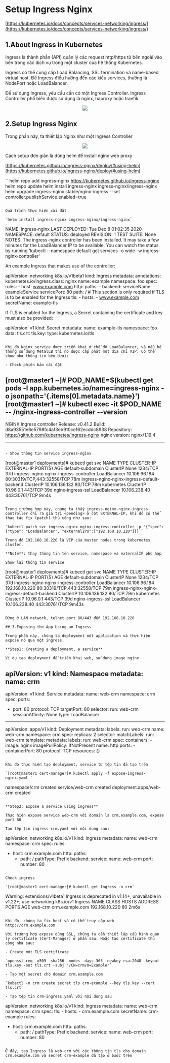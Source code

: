 # Setup Ingress Nginx

[https://kubernetes.io/docs/concepts/services-networking/ingress/](https://kubernetes.io/docs/concepts/services-networking/ingress/)

## 1.About Ingress in Kubernetes

Ingress là thành phần (API) quản lý các request http/https từ bên ngoài vào bên trong các dịch vụ trong một cluster của hệ thống Kubernetes.

Ingress có thể cung cấp Load Balancing, SSL termination và name-based virtual host. Để Ingress điều hướng đến các kiểu services, thường là NodePort hoặc LoadBalancer.

Để sử dụng Ingress, yêu cầu cần có một Ingress Controller. Ingress Controller phổ biến được sử dụng là nginx, haproxy hoặc traefik

<p align="center">
<img src="../images/ingress-kubernetes.png" />
</p>

## 2.Setup Ingress Nginx

Trong phần này, ta thiết lập Nginx như một Ingress Controller

<p align="center">
<img src="../images/ingress-nginx.png" />
</p>

Cách setup đơn giản là dùng helm để install nginx web proxy

[https://kubernetes.github.io/ingress-nginx/deploy/#using-helm](https://kubernetes.github.io/ingress-nginx/deploy/#using-helm)

``
helm repo add ingress-nginx https://kubernetes.github.io/ingress-nginx
helm repo update
helm install ingress-nginx ingress-nginx/ingress-nginx
helm upgrade ingress-nginx stable/nginx-ingress --set controller.publishService.enabled=true
```

Quá trình thực hiện cài đặt

`helm install ingress-nginx ingress-nginx/ingress-nginx`

```
NAME: ingress-nginx
LAST DEPLOYED: Tue Dec  8 01:02:35 2020
NAMESPACE: default
STATUS: deployed
REVISION: 1
TEST SUITE: None
NOTES:
The ingress-nginx controller has been installed.
It may take a few minutes for the LoadBalancer IP to be available.
You can watch the status by running 'kubectl --namespace default get services -o wide -w ingress-nginx-controller'

An example Ingress that makes use of the controller:

  apiVersion: networking.k8s.io/v1beta1
  kind: Ingress
  metadata:
    annotations:
      kubernetes.io/ingress.class: nginx
    name: example
    namespace: foo
  spec:
    rules:
      - host: www.example.com
        http:
          paths:
            - backend:
                serviceName: exampleService
                servicePort: 80
              path: /
    # This section is only required if TLS is to be enabled for the Ingress
    tls:
        - hosts:
            - www.example.com
          secretName: example-tls

If TLS is enabled for the Ingress, a Secret containing the certificate and key must also be provided:

  apiVersion: v1
  kind: Secret
  metadata:
    name: example-tls
    namespace: foo
  data:
    tls.crt: <base64 encoded cert>
    tls.key: <base64 encoded key>
  type: kubernetes.io/tls
```

Khi đó Nginx service được triển khai ở chế độ LoadBalancer, và nếu hệ thống sử dụng MetalLB thì nó được cấp phát một địa chỉ VIP. Có thể show như thông tin bên dưới:

- Check phiên bản cài đặt

```
[root@master1 ~]# POD_NAME=$(kubectl get pods -l app.kubernetes.io/name=ingress-nginx -o jsonpath='{.items[0].metadata.name}')
[root@master1 ~]# kubectl exec -it $POD_NAME -- /nginx-ingress-controller --version
-------------------------------------------------------------------------------
NGINX Ingress controller
  Release:       v0.41.2
  Build:         d8a93551e6e5798fc4af3eb910cef62ecddc8938
  Repository:    https://github.com/kubernetes/ingress-nginx
  nginx version: nginx/1.19.4

-------------------------------------------------------------------------------
```

- Show thông tin service ingress-nginx

```
[root@master1 deployments]# kubectl get svc
NAME                                                     TYPE           CLUSTER-IP       EXTERNAL-IP   PORT(S)                      AGE
default-subdomain                                        ClusterIP      None             <none>        1234/TCP                     37d
ingress-nginx-nginx-ingress-controller                   LoadBalancer   10.106.96.184    <pending>     80:30319/TCP,443:32558/TCP   78m
ingress-nginx-nginx-ingress-default-backend              ClusterIP      10.106.136.132   <none>        80/TCP                       78m
kubernetes                                               ClusterIP      10.96.0.1        <none>        443/TCP                      39d
nginx-ingress-ssl                                        LoadBalancer   10.106.238.40    <pending>     443:30761/TCP                9m4s
```

Trong trường hợp này, chúng ta thấy ingress-nginx-nginx-ingress-controller chỉ ra giá trị <pending> ở cột EXTERNAL-IP, khi đó có thể thao tác fix (patch) thủ công như sau:

`kubectl patch svc ingress-nginx-nginx-ingress-controller -p '{"spec": {"type": "LoadBalancer", "externalIPs":["192.168.10.220"]}}'`

Trong đó 192.168.10.220 là VIP của master nodes trong kubernetes cluster.

**Note**: thay thông tin tên service, namespace và externalIP phù hợp

Show lại thông tin service

```
[root@master1 deployments]# kubectl get svc
NAME                                                     TYPE           CLUSTER-IP       EXTERNAL-IP      PORT(S)                      AGE
default-subdomain                                        ClusterIP      None             <none>           1234/TCP                     37d
ingress-nginx-nginx-ingress-controller                   LoadBalancer   10.106.96.184    192.168.10.220   80:30319/TCP,443:32558/TCP   79m
ingress-nginx-nginx-ingress-default-backend              ClusterIP      10.106.136.132   <none>           80/TCP                       79m
kubernetes                                               ClusterIP      10.96.0.1        <none>           443/TCP                      39d
nginx-ingress-ssl                                        LoadBalancer 10.106.238.40    <pending>        443:30761/TCP                9m43s
```

Đứng ở LAN network, telnet port 80/443 đến 192.168.10.220

## 3.Exposing the App Using an Ingress

Trong phần này, chúng ta deployment một application và thực hiện expose nó qua một ingress.

**Step1: Creating a deployment, a service**

Ví dụ tạo deployment để triển khai web, sử dụng image nginx

```
apiVersion: v1
kind: Namespace
metadata:
  name: crm
---
apiVersion: v1
kind: Service
metadata:
  name: web-crm
  namespace: crm
spec:
  ports:
  - port: 80
    protocol: TCP
    targetPort: 80
  selector:
    run: web-crm
  sessionAffinity: None
  type: LoadBalancer
---
apiVersion: apps/v1
kind: Deployment
metadata:
  labels:
    run: web-crm
  name: web-crm
  namespace: crm
spec:
  replicas: 2
  selector:
    matchLabels:
      run: web-crm
  template:
    metadata:
      labels:
        run: web-crm
    spec:
      containers:
      - image: nginx
        imagePullPolicy: IfNotPresent
        name: http
        ports:
        - containerPort: 80
          protocol: TCP
        resources: {}
```

Khi đó thực hiện tạo deployment, service từ tệp tin đã tạo trên

`[root@master1 cert-manager]# kubectl apply -f expose-ingress-nginx.yaml `

```
namespace/crm created
service/web-crm created
deployment.apps/web-crm created
```

**Step2: Expose a service using ingress**

Thực hiện expose service web-crm với domain là crm.example.com, expose port 80

Tạo tệp tin ingress-crm.yaml với nội dung sau:

```
apiVersion: networking.k8s.io/v1
kind: Ingress
metadata:
  name: web-crm
  namespace: crm
spec:
  rules:
  - host: crm.example.com
    http:
      paths:
      - path: /
        pathType: Prefix
        backend:
          service:
            name: web-crm
            port:
              number: 80
```

Check ingress

`[root@master1 cert-manager]# kubectl get Ingress -n crm`

```
Warning: extensions/v1beta1 Ingress is deprecated in v1.14+, unavailable in v1.22+; use networking.k8s.io/v1 Ingress
NAME      CLASS    HOSTS             ADDRESS          PORTS   AGE
web-crm   <none>   crm.example.com   192.168.10.220   80      2m6s
```

Khi đó, chúng ta fix host và có thể truy cập web http://crm.example.com

Với trường hợp expose dùng SSL, chúng ta cần thiết lập cấu hình quản lý certificate (Cert-Manager) ở phần sau. Hoặc tạo certificate thủ công như sau:

- Create một TLS certificate

`openssl req -x509 -sha256 -nodes -days 365 -newkey rsa:2048 -keyout tls.key -out tls.crt -subj "/CN=crm/O=Example"`

- Tạo một secret cho domain crm.example.com

`kubectl -n crm create secret tls crm-example --key tls.key --cert tls.crt`

- Tạo tệp tin crm-ingress.yaml với nội dung sau

```
apiVersion: networking.k8s.io/v1
kind: Ingress
metadata:
  name: web-crm
  namespace: crm
spec:
  tls:
    - hosts:
      - crm.example.com
      secretName: crm-example
  rules:
  - host: crm.example.com
    http:
      paths:
      - path: /
        pathType: Prefix
        backend:
          service:
            name: web-crm
            port:
              number: 80
```

Ở đây, tạo Ingress là web-crm với các thông tin tls cho domain crm.example.com và secret crm-example đã tạo ở bước trên
